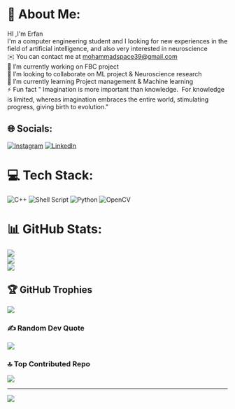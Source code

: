 # 💫 About Me:
HI ,I'm Erfan<br>I'm a computer engineering student and I looking for new experiences in the field of artificial intelligence, and also very interested in neuroscience<br>✉️  You can contact me at mohammadspace39@gmail.com<br>🔭 I’m currently working on FBC project<br>👯 I’m looking to collaborate on ML project & Neuroscience research<br>🌱 I’m currently learning Project management & Machine learning<br>⚡ Fun fact  "  Imagination is more important than knowledge.  For knowledge is limited, whereas imagination embraces the entire world, stimulating progress, giving birth to evolution."


## 🌐 Socials:
[![Instagram](https://img.shields.io/badge/Instagram-%23E4405F.svg?logo=Instagram&logoColor=white)](https://instagram.com/mohammad_erfan_ml) [![LinkedIn](https://img.shields.io/badge/LinkedIn-%230077B5.svg?logo=linkedin&logoColor=white)](https://linkedin.com/in/www.linkedin.com/in/mohammad-erfan-zarabadi-pour) 

# 💻 Tech Stack:
![C++](https://img.shields.io/badge/c++-%2300599C.svg?style=flat-square&logo=c%2B%2B&logoColor=white) ![Shell Script](https://img.shields.io/badge/shell_script-%23121011.svg?style=flat-square&logo=gnu-bash&logoColor=white) ![Python](https://img.shields.io/badge/python-3670A0?style=flat-square&logo=python&logoColor=ffdd54) ![OpenCV](https://img.shields.io/badge/opencv-%23white.svg?style=flat-square&logo=opencv&logoColor=white) 
# 📊 GitHub Stats:
![](https://github-readme-stats.vercel.app/api?username=ErfanDE10&theme=tokyonight&hide_border=false&include_all_commits=true&count_private=true)<br/>
![](https://github-readme-streak-stats.herokuapp.com/?user=ErfanDE10&theme=tokyonight&hide_border=false)<br/>
![](https://github-readme-stats.vercel.app/api/top-langs/?username=ErfanDE10&theme=tokyonight&hide_border=false&include_all_commits=true&count_private=true&layout=compact)

## 🏆 GitHub Trophies
![](https://github-profile-trophy.vercel.app/?username=ErfanDE10&theme=tokyonight&no-frame=false&no-bg=false&margin-w=4)

### ✍️ Random Dev Quote
![](https://quotes-github-readme.vercel.app/api?type=horizontal&theme=tokyonight)

### 🔝 Top Contributed Repo
![](https://github-contributor-stats.vercel.app/api?username=ErfanDE10&limit=5&theme=algolia&combine_all_yearly_contributions=true)

---
[![](https://visitcount.itsvg.in/api?id=ErfanDE10&label=Profile%20Views&icon=0&pretty=true)](https://visitcount.itsvg.in)
<!-- Proudly created with GPRM ( https://gprm.itsvg.in ) -->
